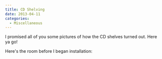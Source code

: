 ```yaml
---
title: CD Shelving
date: 2013-04-11
categories: 
  - Miscellaneous
---
```


I promised all of you some pictures of how the CD shelves turned out. Here ya go!

Here's the room before I began installation:

